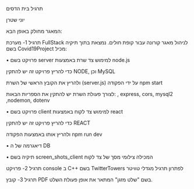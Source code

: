 תרגיל בית הדסים

יוני שטרן

המאגר מחולק באופן הבא:

תרגיל 1- מערכת FullStack לניהול מאגר קורונה עבור קופת חולים. נמצאת בתוך תיקיה בשם Covid19Project מכיל:

•	פרויקט בשם server למימוש צד שרת באמצעות node.js 

כדי להריץ פרויקט זה יש להתקין NODE, וכן MySQL

ולהריץ את הקובץ הראשי של השרת (server.js) על ידי הפקודה npm start

לצורך פעולת השרת יש להתקין את הספריות הבאות:  , express, cors, mysql2 ,nodemon, dotenv

•	פרויקט בשם client למימוש צד לקוח באמצעות react 

כדי להריץ פרויקט זה יש להתקין REACT 

ולהריץ אותו באמצעות הפקודה npm run dev

•	דיאגרמה של ה DB 

•	תיקיה בשם screen_shots_client המכילה צילומי מסך של צד לקוח



תרגיל 2- פרויקט console  ב C++    בשם TwitterTowers לפתרון תרגיל מגדלי טוויטר

תרגיל 3- קובץ PDF  בשם "שלט מזגן" המתאר את אופן פעולת השלט.
